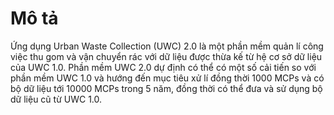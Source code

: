# Mô tả
Ứng dụng Urban Waste Collection (UWC) 2.0 là một phần
mềm quản lí công việc thu gom và vận chuyển rác với dữ liệu được thừa kế từ hệ cơ sở
dữ liệu của UWC 1.0. Phần mềm UWC 2.0 dự định có thể có một số cải tiến so với phần
mềm UWC 1.0 và hướng đến mục tiêu xử lí đồng thời 1000 MCPs và có bộ dữ liệu tới
10000 MCPs trong 5 năm, đồng thời có thể đưa và sử dụng bộ dữ liệu cũ từ UWC 1.0.
